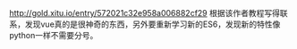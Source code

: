 http://gold.xitu.io/entry/572021c32e958a006882cf29
根据该作者教程写得联系，发现vue真的是很神奇的东西，另外要重新学习新的ES6，发现新的特性像python一样不需要分号。
